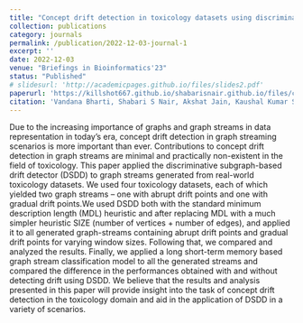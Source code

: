 ```yaml
---
title: "Concept drift detection in toxicology datasets using discriminative subgraph-based drift detector"
collection: publications
category: journals
permalink: /publication/2022-12-03-journal-1
excerpt: ''
date: 2022-12-03
venue: "Briefings in Bioinformatics'23"
status: "Published"
# slidesurl: 'http://academicpages.github.io/files/slides2.pdf'
paperurl: 'https://killshot667.github.io/shabarisnair.github.io/files/concept.pdf'
citation: 'Vandana Bharti, Shabari S Nair, Akshat Jain, Kaushal Kumar Shukla, Bhaskar Biswas'
---
```


Due to the increasing importance of graphs and graph streams in data representation in today’s era, concept drift detection in graph
streaming scenarios is more important than ever. Contributions to concept drift detection in graph streams are minimal and practically
non-existent in the field of toxicology. This paper applied the discriminative subgraph-based drift detector (DSDD) to graph streams
generated from real-world toxicology datasets. We used four toxicology datasets, each of which yielded two graph streams – one with
abrupt drift points and one with gradual drift points.We used DSDD both with the standard minimum description length (MDL) heuristic
and after replacing MDL with a much simpler heuristic SIZE (number of vertices + number of edges), and applied it to all generated graph-streams containing abrupt drift points and gradual drift points for varying window sizes. Following that, we compared and analyzed the results. Finally, we applied a long short-term memory based graph stream classification model to all the generated streams and compared the difference in the performances obtained with and without detecting drift using DSDD. We believe that the results and analysis presented in this paper will provide insight into the task of concept drift detection in the toxicology domain and aid in the application of DSDD in a variety of scenarios.